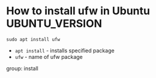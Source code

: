 # How to install ufw in Ubuntu UBUNTU_VERSION

```ufw
sudo apt install ufw
```

- `apt install` - installs specified package
- `ufw` - name of ufw package

group: install

